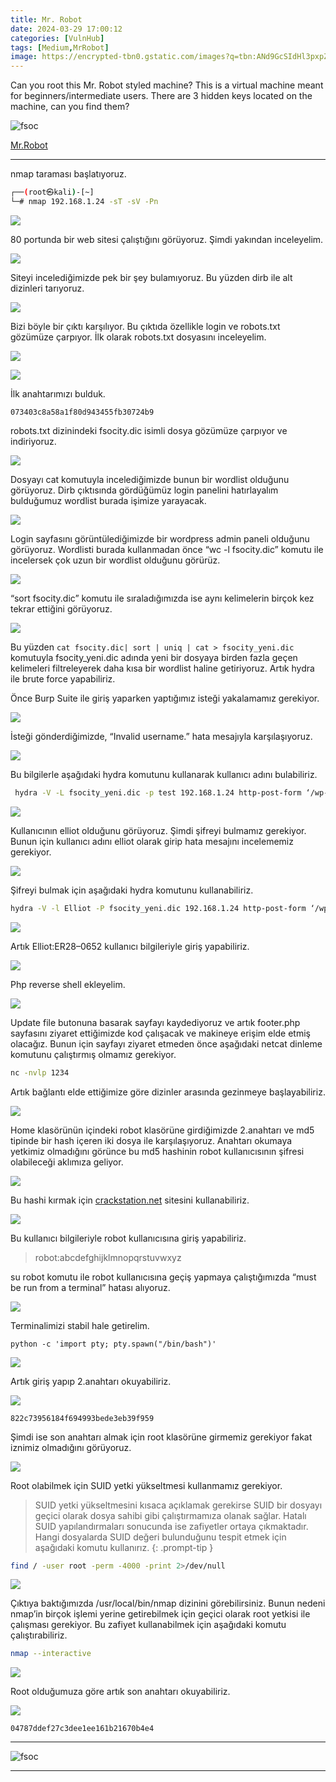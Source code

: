 ```yaml
---
title: Mr. Robot
date: 2024-03-29 17:00:12 
categories: [VulnHub]
tags: [Medium,MrRobot]  
image: https://encrypted-tbn0.gstatic.com/images?q=tbn:ANd9GcSIdHl3pxpZgyHHjcxEnaPX9k0AwwU9YGjWmg&s
---
```


Can you root this Mr. Robot styled machine? This is a virtual machine meant for beginners/intermediate users. There are 3 hidden keys located on the machine, can you find them?

![fsoc](/images/fsociety.gif)

<a href="https://tryhackme.com/room/mrrobot">Mr.Robot</a>

---

nmap taraması başlatıyoruz.


````bash
┌──(root㉿kali)-[~]
└─# nmap 192.168.1.24 -sT -sV -Pn
````

![](https://github.com/umutsaglam/CTF-Writeups/blob/main/TryHackMe/MrRobotCTF/images/a2.png?raw=true)

80 portunda bir web sitesi çalıştığını görüyoruz. Şimdi yakından inceleyelim.

![](https://github.com/umutsaglam/CTF-Writeups/blob/main/TryHackMe/MrRobotCTF/images/a3.png?raw=true)

Siteyi incelediğimizde pek bir şey bulamıyoruz. Bu yüzden dirb ile alt dizinleri tarıyoruz.

![](https://github.com/umutsaglam/CTF-Writeups/blob/main/TryHackMe/MrRobotCTF/images/a4.png?raw=true)

Bizi böyle bir çıktı karşılıyor. Bu çıktıda özellikle login ve robots.txt gözümüze çarpıyor. İlk olarak robots.txt dosyasını inceleyelim.

![](https://github.com/umutsaglam/CTF-Writeups/blob/main/TryHackMe/MrRobotCTF/images/a5.png?raw=true)

![](https://github.com/umutsaglam/CTF-Writeups/blob/main/TryHackMe/MrRobotCTF/images/a6.png?raw=true)

İlk anahtarımızı bulduk.

`073403c8a58a1f80d943455fb30724b9`

robots.txt dizinindeki fsocity.dic isimli dosya gözümüze çarpıyor ve indiriyoruz.

![](https://github.com/umutsaglam/CTF-Writeups/blob/main/TryHackMe/MrRobotCTF/images/a7.png?raw=true)

Dosyayı cat komutuyla incelediğimizde bunun bir wordlist olduğunu görüyoruz. Dirb çıktısında gördüğümüz login panelini hatırlayalım bulduğumuz wordlist burada işimize yarayacak.

![](https://github.com/umutsaglam/CTF-Writeups/blob/main/TryHackMe/MrRobotCTF/images/a8.png?raw=true)

Login sayfasını görüntülediğimizde bir wordpress admin paneli olduğunu görüyoruz. Wordlisti burada kullanmadan önce “wc -l fsocity.dic” komutu ile incelersek çok uzun bir wordlist olduğunu görürüz.

![](https://github.com/umutsaglam/CTF-Writeups/blob/main/TryHackMe/MrRobotCTF/images/a9.png?raw=true)

“sort fsocity.dic” komutu ile sıraladığımızda ise aynı kelimelerin birçok kez tekrar ettiğini görüyoruz.

![](https://github.com/umutsaglam/CTF-Writeups/blob/main/TryHackMe/MrRobotCTF/images/a10.png?raw=true)

Bu yüzden `cat fsocity.dic| sort | uniq | cat > fsocity_yeni.dic` komutuyla fsocity_yeni.dic adında yeni bir dosyaya birden fazla geçen kelimeleri filtreleyerek daha kısa bir wordlist haline getiriyoruz. Artık hydra ile brute force yapabiliriz.

Önce Burp Suite ile giriş yaparken yaptığımız isteği yakalamamız gerekiyor.

![](https://github.com/umutsaglam/CTF-Writeups/blob/main/TryHackMe/MrRobotCTF/images/a11.png?raw=true)

İsteği gönderdiğimizde, “Invalid username.” hata mesajıyla karşılaşıyoruz.

![](https://github.com/umutsaglam/CTF-Writeups/blob/main/TryHackMe/MrRobotCTF/images/a12.png?raw=true)

Bu bilgilerle aşağıdaki hydra komutunu kullanarak kullanıcı adını bulabiliriz.

````bash
 hydra -V -L fsocity_yeni.dic -p test 192.168.1.24 http-post-form ‘/wp-login:log=^USER^&pwd=^PASS^&wp-submit=Log+In:F=Invalid username.’ -F
````

![](https://github.com/umutsaglam/CTF-Writeups/blob/main/TryHackMe/MrRobotCTF/images/a13.png?raw=true)

Kullanıcının elliot olduğunu görüyoruz. Şimdi şifreyi bulmamız gerekiyor. Bunun için kullanıcı adını elliot olarak girip hata mesajını incelememiz gerekiyor.

![](https://github.com/umutsaglam/CTF-Writeups/blob/main/TryHackMe/MrRobotCTF/images/a14.png?raw=true)

Şifreyi bulmak için aşağıdaki hydra komutunu kullanabiliriz.


````bash
hydra -V -l Elliot -P fsocity_yeni.dic 192.168.1.24 http-post-form ‘/wp-login:log=^USER^&pwd=^PASS^&wp-submit=Log+In:F=incorrect.’ -F
````

![](https://github.com/umutsaglam/CTF-Writeups/blob/main/TryHackMe/MrRobotCTF/images/a15.png?raw=true)

Artık Elliot:ER28–0652 kullanıcı bilgileriyle giriş yapabiliriz.

![](https://github.com/umutsaglam/CTF-Writeups/blob/main/TryHackMe/MrRobotCTF/images/a16.png?raw=true)

Php reverse shell ekleyelim.

![](https://github.com/umutsaglam/CTF-Writeups/blob/main/TryHackMe/MrRobotCTF/images/a17.png?raw=true)

Update file butonuna basarak sayfayı kaydediyoruz ve artık footer.php sayfasını ziyaret ettiğimizde kod çalışacak ve makineye erişim elde etmiş olacağız. Bunun için sayfayı ziyaret etmeden önce aşağıdaki netcat dinleme komutunu çalıştırmış olmamız gerekiyor.

````bash
nc -nvlp 1234
````

Artık bağlantı elde ettiğimize göre dizinler arasında gezinmeye başlayabiliriz.

![](https://github.com/umutsaglam/CTF-Writeups/blob/main/TryHackMe/MrRobotCTF/images/a18.png?raw=true)

Home klasörünün içindeki robot klasörüne girdiğimizde 2.anahtarı ve md5 tipinde bir hash içeren iki dosya ile karşılaşıyoruz. Anahtarı okumaya yetkimiz olmadığını görünce bu md5 hashinin robot kullanıcısının şifresi olabileceği aklımıza geliyor.

![](https://github.com/umutsaglam/CTF-Writeups/blob/main/TryHackMe/MrRobotCTF/images/a19.png?raw=true)

Bu hashi kırmak için [crackstation.net](https://crackstation.net/) sitesini kullanabiliriz.

![](https://github.com/umutsaglam/CTF-Writeups/blob/main/TryHackMe/MrRobotCTF/images/a20.png?raw=true)

Bu kullanıcı bilgileriyle robot kullanıcısına giriş yapabiliriz.

>robot:abcdefghijklmnopqrstuvwxyz

su robot komutu ile robot kullanıcısına geçiş yapmaya çalıştığımızda “must be run from a terminal” hatası alıyoruz.

![](https://github.com/umutsaglam/CTF-Writeups/blob/main/TryHackMe/MrRobotCTF/images/a21.png?raw=true)

Terminalimizi stabil hale getirelim.

````console
python -c 'import pty; pty.spawn("/bin/bash")'
````

![](https://github.com/umutsaglam/CTF-Writeups/blob/main/TryHackMe/MrRobotCTF/images/a22.png?raw=true)

Artık giriş yapıp 2.anahtarı okuyabiliriz.

![](https://github.com/umutsaglam/CTF-Writeups/blob/main/TryHackMe/MrRobotCTF/images/a23.png?raw=true)

`822c73956184f694993bede3eb39f959`

Şimdi ise son anahtarı almak için root klasörüne girmemiz gerekiyor fakat iznimiz olmadığını görüyoruz.

![](https://github.com/umutsaglam/CTF-Writeups/blob/main/TryHackMe/MrRobotCTF/images/a24.png?raw=true)

Root olabilmek için SUID yetki yükseltmesi kullanmamız gerekiyor. 

>SUID yetki yükseltmesini kısaca açıklamak gerekirse SUID bir dosyayı geçici olarak dosya sahibi gibi çalıştırmamıza olanak sağlar. Hatalı SUID yapılandırmaları sonucunda ise zafiyetler ortaya çıkmaktadır. Hangi dosyalarda SUID değeri bulunduğunu tespit etmek için aşağıdaki komutu kullanırız.
{: .prompt-tip }

````bash
find / -user root -perm -4000 -print 2>/dev/null
````

![](https://github.com/umutsaglam/CTF-Writeups/blob/main/TryHackMe/MrRobotCTF/images/a25.png?raw=true)

Çıktıya baktığımızda /usr/local/bin/nmap dizinini görebilirsiniz. Bunun nedeni nmap’in birçok işlemi yerine getirebilmek için geçici olarak root yetkisi ile çalışması gerekiyor. Bu zafiyet kullanabilmek için aşağıdaki komutu çalıştırabiliriz.

````bash
nmap --interactive
````

![](https://github.com/umutsaglam/CTF-Writeups/blob/main/TryHackMe/MrRobotCTF/images/a26.png?raw=true)

Root olduğumuza göre artık son anahtarı okuyabiliriz.

![](https://github.com/umutsaglam/CTF-Writeups/blob/main/TryHackMe/MrRobotCTF/images/a27.png?raw=true)

`04787ddef27c3dee1ee161b21670b4e4`

---

![fsoc](/images/fsoc.gif)

----
